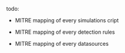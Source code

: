 todo:

- MITRE mapping of every simulations cript

- MITRE mapping of every detection rules

- MITRE mapping of every datasources 
